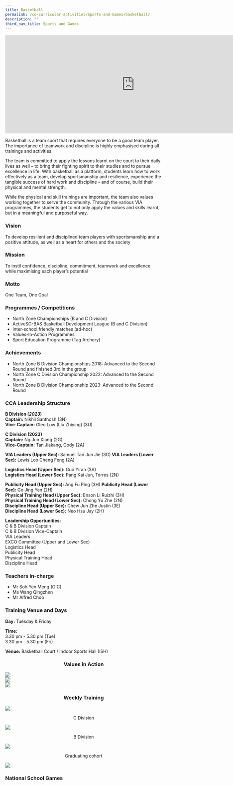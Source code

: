 ```yaml
---
title: Basketball
permalink: /co-curricular-activities/Sports-and-Games/basketball/
description: ""
third_nav_title: Sports and Games
---
```

<center><iframe width="830" height="315" src="https://www.youtube.com/embed/KL1KZDuv80I" title="Basketball" frameborder="0" allow="accelerometer; autoplay; clipboard-write; encrypted-media; gyroscope; picture-in-picture" allowfullscreen=""></iframe></center>


Basketball is a team sport that requires everyone to be a good team player. The importance of teamwork and discipline is highly emphasised during all trainings and activities.&nbsp;

  

The team is committed to apply the lessons learnt on the court to their daily lives as well – to bring their fighting spirit to their studies and to pursue excellence in life. With basketball as a platform, students learn how to work effectively as a team, develop sportsmanship and resilience, experience the tangible success of hard work and discipline – and of course, build their physical and mental strength. &nbsp;  
  
While the physical and skill trainings are important, the team also values working together to serve the community. Through the various VIA programmes, the students get to not only apply the values and skills learnt, but in a meaningful and purposeful way.

### Vision

To develop resilient and disciplined team players with sportsmanship and a positive attitude, as well as a heart for others and the society

### Mission

To instil confidence, discipline, commitment, teamwork and excellence while maximising each player’s potential

### Motto

One Team, One Goal

### Programmes / Competitions

*   North Zone Championships (B and C Division)
*   ActiveSG-BAS Basketball Development League (B and C Division)
*   Inter-school friendly matches (ad-hoc)
*   Values-In-Action Programmes  
*   Sport Education Programme (Tag Archery)
    

### Achievements
*   North Zone B Division Championships 2018: Advanced to the Second Round and finished 3rd in the group
*   North Zone C Division Championship 2022: Advanced to the Second Round
*   North Zone B Division Championship 2023: Advanced to the Second Round

### CCA Leadership Structure

**B Division (****_2023_****)**  
**Captain:**&nbsp;Nikhil Santhosh (3N)  
**Vice-Captain:**&nbsp;Gleo Low (Liu Zhiying) (3U)  
  
**C Division (****2023****)**  
**Captain:**&nbsp;Ng Jun Xiang (2G)  
**Vice-Captain:**&nbsp;Tan Jiakang, Cody (2A)  
  
**VIA Leaders (Upper Sec):**&nbsp;Samuel Tan Jun Jie (3G)
**VIA Leaders (Lower Sec):**&nbsp;Lewis Loo Cheng Feng (2A)

**Logistics Head (Upper Sec):**&nbsp;Guo Yiran (3A)  
**Logistics Head (Lower Sec):**&nbsp;Pang Kai Jun, Torres (2N)  
  
**Publicity Head (Upper Sec):**&nbsp;Ang Fu Ping (3H)
**Publicity Head (Lower Sec):**&nbsp;Go Jing Yan (2H)  
**Physical Training Head (Upper Sec):**&nbsp;Enson Li Ruizhi (3H)  
**Physical Training Head (Lower Sec):**&nbsp;Chong Yu Zhe (2N)  
**Discipline Head&nbsp;(Upper Sec):**&nbsp;Chew Jun Zhe Justin (3E)  
**Discipline Head (Lower Sec):**&nbsp;Neo Hsu Jay (2H)

**Leadership Opportunities:**  
C &amp; B Division Captain  
C &amp; B Division Vice-Captain  
VIA Leaders  
EXCO Committee (Upper and Lower Sec)  
Logistics Head  
Publicity Head  
Physical Training Head  
Discipline Head  

### Teachers In-charge

*   Mr Soh Yen Meng (OIC) 
*   Ms Wang Qingzhen
*   Mr Alfred Choo

### Training Venue and Days

**Day:**&nbsp;Tuesday &amp; Friday

**Time:**&nbsp;   
3.30 pm - 5.30 pm (Tue)    
3.30 pm - 5.30 pm (Fri)

**Venue:**&nbsp;Basketball Court / Indoor Sports Hall (ISH)

  

### <center> Values in Action </center>  

![](/images/Basketball/basketball%20via%201.jpg)  
![](/images/Basketball/basketball%20via%202.jpg)  
![](/images/Basketball/basketball%20via%203.jpg)

### <center> Weekly Training</center>

![](/images/bb4.jpeg)

<center>C Division</center>

![](/images/Basketball/basketball%20c%20div.jpg)

<center>B Division</center>  

![](/images/Basketball/basketball%20b%20div.jpg)

<center> Graduating cohort</center>   

![](/images/Basketball/basketball%20grad.jpg)



### National School Games

